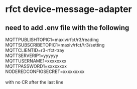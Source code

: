 # rfct device-message-adapter
## need to add .env file with the following
MQTTPUBLISHTOPIC1=maxiv\/rfct\/r3\/reading<br/>
MQTTSUBSCRIBETOPIC1=maxiv\/rfct/\r3\/setting<br/>
MQTTCLIENTID=r3-rfct-tray<br/>
MQTTSERVERIP1=yyyyyy<br/>
MQTTUSERNAME1=xxxxxxxx<br/>
MQTTPASSWORD1=xxxxxxxx<br/>
NODEREDCONFIGSECRET=xxxxxxxxx<br/>
<br/>
with no CR after the last line

